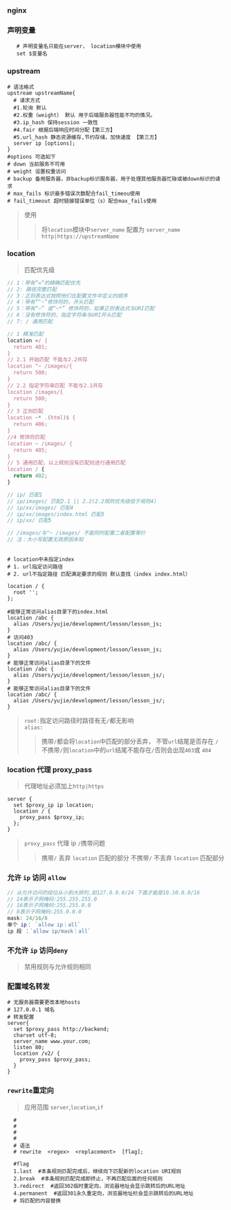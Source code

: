 ### nginx

### 声明变量

```shell
   # 声明变量名只能在server， location模块中使用
   set $变量名
```

### upstream

```shell
# 语法格式
upstream upstreamName{
  # 请求方式
  #1.轮询 默认
  #2.权重（weight） 默认 用于后端服务器性能不均的情况。
  #3.ip_hash 保持session 一致性
  #4.fair 根据后端响应时间分配【第三方】
  #5.url_hash 静态资源缓存,节约存储，加快速度 【第三方】
  server ip [options];
}
#options 可选如下
# down 当前服务不可用
# weight 设置权重访问
# backup 备用服务器，非backup标识服务器，用于处理其他服务器忙碌或被down标识的请求
# max_fails 标识最多错误次数配合fail_timeou使用
# fail_timeout 超时链接错误单位（s）配合max_fails使用

```

> 使用
>
> > 将`location`模块中`server_name` 配置为 `server_name http|https://upstreamName`

### location

> 匹配优先级

```js
// 1：带有“=“的精确匹配优先
// 2: 路径完整匹配
// 3：正则表达式按照他们在配置文件中定义的顺序
// 4：带有“^~”修饰符的，开头匹配
// 5：带有“~” 或“~*” 修饰符的，如果正则表达式与URI匹配
// 6：没有修饰符的，指定字符串与URI开头匹配
// 7: / 通用匹配

// 1 精准匹配
location =/ {
  return 401;
}
// 2.1 开始匹配 不能与2.2共存
location ^~ /images/{
  return 500;
}
// 2.2 指定字符串匹配 不能与2.1共存
location /images/{
  return 500;
}
// 3 正则匹配
location ~* .(html)$ {
  return 406;
}
//4 修饰符匹配
location ~ /images/ {
  return 405;
}
// 5 通用匹配，以上规则没有匹配则进行通用匹配
location / {
  return 402;
}

// ip/ 匹配1
// ip/images/ 匹配2.1 || 2.2(2.2规则优先级低于规则4)
// ip/xx/images/ 匹配4
// ip/xx/images/index.html 匹配3
// ip/xx/ 匹配5

// /images/与^~ /images/ 不能同时配置二者配置等价
// 注：大小写配置无效原因未知
```

```shell

# location中未指定index
# 1. url指定访问路径
# 2. url不指定路径 匹配满足要求的规则 默认查找（index index.html）

location / {
  root '';
};

#能够正常访问alias目录下的index.html
location /abc {
  alias /Users/yujie/development/lesson/lesson_js;
}
# 访问403
location /abc/ {
  alias /Users/yujie/development/lesson/lesson_js;
}
# 能够正常访问alias目录下的文件
location /abc {
  alias /Users/yujie/development/lesson/lesson_js/;
}
# 能够正常访问alias目录下的文件
location /abc/ {
  alias /Users/yujie/development/lesson/lesson_js/;
}
```

> `root:`指定访问路径时路径有无`/`都无影响  
> `alias:`
>
> > 携带`/`都会将`location`中匹配的部分丢弃， 不管`url`结尾是否存在 `/`  
> > 不携带`/`则`location`中的`url`结尾不能存在`/`否则会出现`403`或 `404`

### location 代理 proxy_pass

> 代理地址必须加上`http|https`

```shell
server {
  set $proxy_ip ip location;
  location / {
    proxy_pass $proxy_ip;
  };
}
```

> `proxy_pass` 代理 ip `/`携带问题
>
> > 携带`/` 丢弃 `location` 匹配的部分
> > 不携带`/` 不丢弃 `location` 匹配部分

### 允许 `ip` 访问 `allow`

```js
// 从允许访问的段位从小到大排列,如127.0.0.0/24 下面才能是10.10.0.0/16
// 24表示子网掩码:255.255.255.0
// 16表示子网掩码:255.255.0.0
// 8表示子网掩码:255.0.0.0
mask: 24/16/8
单个 ip： `allow ip｜all`
ip 段 ：`allow ip/mask｜all`
```

### 不允许 `ip` 访问`deny`

> 禁用规则与允许规则相同

### 配置域名转发

```shell
# 无服务器需要更改本地hosts
# 127.0.0.1 域名
# 转发配置
server{
  set $proxy_pass http://backend;
  charset utf-8;
  server_name www.your.com;
  listen 80;
  location /v2/ {
    proxy_pass $proxy_pass;
  }
}
```

### `rewrite`重定向

> 应用范围 `server`,`location`,`if`

```shell
  #
  #
  #
  #
  # 语法
  # rewrite  <regex>  <replacement>  [flag];

  #flag
  1.last  #本条规则匹配完成后，继续向下匹配新的location URI规则
  2.break  #本条规则匹配完成即终止，不再匹配后面的任何规则
  3.redirect  #返回302临时重定向，浏览器地址会显示跳转后的URL地址
  4.permanent  #返回301永久重定向，浏览器地址栏会显示跳转后的URL地址
  # 将匹配的内容替换
```
